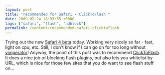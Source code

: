 ```yaml
---
layout: post
title: "recommended for Safari - ClickToFlash "
date: 2009-02-24 18:33:55 +0000
tags: ["safari", "flash", "adblock"]
permalink: /content/recommended-safari-clicktoflash
---
```




Trying out the new [Safari 4
beta](http://www.apple.com/safari/download/) today. Working very nicely
so far - fast, light on cpu, etc. Still, I don't know if I can go on
for too long without
[vimperator](http://vimperator.org/trac/wiki/Vimperator)! Anyway, the
point of this post was to recommend
[ClickToFlash](http://github.com/rentzsch/clicktoflash/tree/master). It
does a nice job of blocking flash plugins, but also lets you whitelist
by URL, which is nice for those few sites that you do want to see flash
stuff on\...




